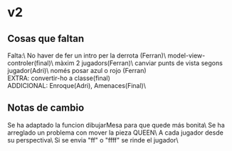 # v2
## Cosas que faltan
Falta:\ No haver de fer un intro per la derrota (Ferran)\ model-view-controler(final)\ màxim 2 jugadors(Ferran)\ canviar punts de vista segons jugador(Adri)\ només posar azul o rojo (Ferran)\
EXTRA: convertir-ho a classe(final)\
ADDICIONAL: Enroque(Adri), Amenaces(Final)\
## Notas de cambio
Se ha adaptado la funcion dibujarMesa para que quede más bonita\ Se ha arreglado un problema con mover la pieza QUEEN\ A cada jugador desde su perspectiva\ Si se envia "ff" o "ffff" se rinde el jugador\
